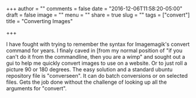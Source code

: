 +++
author = ""
comments = false
date = "2016-12-06T11:58:20-05:00"
draft = false
image = ""
menu = ""
share = true
slug = ""
tags = ["convert"]
title = "Converting Images"

+++

I have fought with trying to remember the syntax for Imagemagik's convert command for years. I finaly caved in [from my normal position of "if you can't do it from the commandline, then you are a wimp" and sought out a gui to help me quickly convert images to use on a website. Or to just roll a picture 90 or 180 degrees. The easy solution and a standard ubuntu repository file is "converseen". It can do batch conversions or on selected files. Gets the job done without the challenge of looking up all the arguments for "convert".
